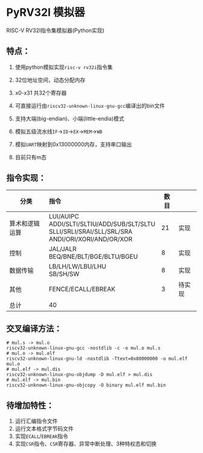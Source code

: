 # PyRV32I 模拟器

RISC-V RV32I指令集模拟器(Python实现)

## 特点：

1. 使用python模拟实现`risc-v rv32i`指令集

2. 32位地址空间，动态分配内存
3. x0-x31 共32个寄存器
4. 可直接运行由`riscv32-unknown-linux-gnu-gcc`编译出的bin文件
5. 支持大端(big-endian)、小端(little-endia)模式
6. 模拟五级流水线`IF`->`ID`->`EX`->`MEM`->`WB`
7. 模拟`UART`映射到0x13000000内存，支持串口输出
8. 目前只有m态

## 指令实现：

| **分类**       | **指令**                                                     | **数目** |        |
| -------------- | :----------------------------------------------------------- | -------- | ------ |
| 算术和逻辑运算 | LUI/AUIPC<br />ADDI/SLTI/SLTIU/ADD/SUB/SLT/SLTU<br />SLLI/SRLI/SRAI/SLL/SRL/SRA<br />ANDI/ORI/XORI/AND/OR/XOR | 21       | 实现   |
| 控制           | JAL/JALR<br />BEQ/BNE/BLT/BGE/BLTU/BGEU                      | 8        | 实现   |
| 数据传输       | LB/LH/LW/LBU/LHU<br />SB/SH/SW                               | 8        | 实现   |
| 其他           | FENCE/ECALL/EBREAK                                           | 3        | 待实现 |
| 总计           | 40                                                           |          |        |

## 交叉编译方法：

```shell
# mul.s -> mul.o
riscv32-unknown-linux-gnu-gcc -nostdlib -c -o mul.o mul.s
# mul.o -> mul.elf
riscv32-unknown-linux-gnu-ld -nostdlib -Ttext=0x80000000 -o mul.elf mul.o
# mul.elf -> mul.dis
riscv32-unknown-linux-gnu-objdump -D mul.elf > mul.dis
# mul.elf -> mul.bin
riscv32-unknown-linux-gnu-objcopy -O binary mul.elf mul.bin
```

## 待增加特性：

1. 运行汇编指令文件
2. 运行文本格式字节码文件
3. 实现`ECALL`/`EBREAK`指令
4. 实现`CSR`指令、`CSR`寄存器、异常中断处理、3种特权态和切换